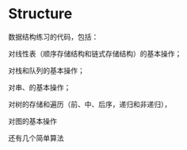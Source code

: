 # Structure

数据结构练习的代码，包括：

对线性表（顺序存储结构和链式存储结构）的基本操作；

对栈和队列的基本操作；

对串、的基本操作；

对树的存储和遍历（前、中、后序，递归和非递归），

对图的基本操作

还有几个简单算法
